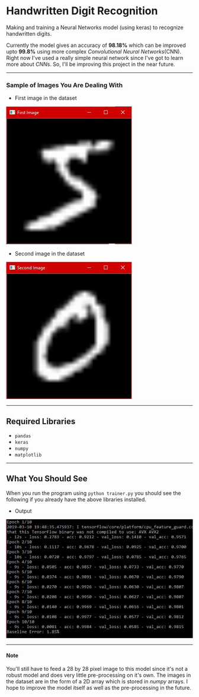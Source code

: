 # Handwritten Digit Recognition

Making and training a Neural Networks model (using keras) to recognize handwritten digits.

Currently the model gives an accuracy of **98.18%** which can be improved upto **99.8%** using more complex *Convolutional Neural
Networks*(CNN). Right now I've used a really simple neural network since I've got to learn more about *CNN*s. So, I'll be improving 
this project in the near future.

***

### Sample of Images You Are Dealing With

* First image in the dataset

![first.jpg](first.jpg)

* Second image in the dataset

![second.jpg](second.jpg)

***

## Required Libraries

* `pandas`
* `keras`
* `numpy`
* `matplotlib`

***

## What You Should See

When you run the program using `python trainer.py` you should see the following if you already have the above libraries installed.

* Output

![output.jpg](output.jpg)

***

#### Note

You'll still have to feed a 28 by 28 pixel image to this model since it's not a robust model and does very little pre-processing on it's own. The images in the dataset are in the form of a 2D array which is stored in *numpy* arrays.
I hope to improve the model itself as well as the pre-processing in the future.
